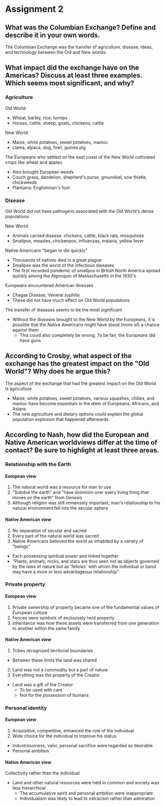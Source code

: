 # Assignment 2

## What was the Columbian Exchange? Define and describe it in your own words.

The Columbian Exchange was the transfer of agriculture, disease, ideas, and
technology between the Old and New worlds.

## What impact did the exchange have on the Americas? Discuss at least three examples. Which seems most significant, and why?

### Agriculture

Old World:
- Wheat, barley, rice, turnips
- Horses, cattle, sheep, goats, chickens, cattle

New World:
- Maize, white potatoes, sweet potatoes, manioc
- Llama, alpaca, dog, fowl, guinea pig

The Europeans who settled on the east coast of the New World cultivated crops
like wheat and apples
- Also brought European weeds
- Couch grass, dandelion, shepherd's purse, groundsel, sow thistle, chickweeds
- Plantains: Englishman's foot

### Disease

Old World did not have pathogens associated with the Old World's dense
populations

New World:
- Animals carried disease: chickens, cattle, black rats, mosquitoes
- Smallpox, measles, chickenpox, influenzas, malaria, yellow fever

Native Americans "began to die quickly"
- Thousands of natives died in a great plague
- Smallpox was the worst of the infectious diseases
- The first recorded pandemic of smallpox in British North America spread
  quickly among the Algonquin of Massachusetts in the 1630's

Europeans encountered American illnesses
- Chagas Disease, Veneral syphilis
- These did not have much effect on Old World populations


The transfer of diseases seems to be the most significant
- Without the diseases brought to the New World by the Europeans, it is
  possible that the Native Americans might have stood (more of) a chance
  against them
    - This could also completely be wrong. To be fair, the Europeans did have
      guns

## According to Crosby, what aspect of the exchange has the greatest impact on the "Old World"? Why does he argue this?

The aspect of the exchange that had the greatest impact on the Old World is
agriculture
- Maize, white potatoes, sweet potatoes, various squashes, chilies, and manioc
  have become essentials in the diets of Europeans, Africans, and Asians
- The new agriculture and dietary options could explain the global population
  explosion that happened afterwards

## According to Nash, how did the European and Native American worldviews differ at the time of contact? Be sure to highlight at least three areas.

### Relationship with the Earth

#### European view

1. The natural world was a resource for man to use
2. "Subdue the earth" and "have dominion over every living thing that moves on
   the earth" from Genesis
3. Although religion was still immensely important, man's relationship to his
   natural environment fell into the secular sphere

#### Native American view

1. No separation of secular and sacred
2. Every part of the natural world was sacred
3. Native Americans believed the world as inhabited by a variety of "beings"
- Each possessing spiritual power and linked together
- "Plants, animals, rocks, and stars are thus seen not as objects governed by
  the laws of nature but as 'fellows' with whom the individual or band may have
  a more or less advantageous relationship"

### Private property

#### European view

1. Private ownership of property became one of the fundamental values of
   European culture
2. Fences were symbols of exclusively held property
3. Inheritance was how these assets were transferred from one generation to
   another within the same family

#### Native American view

1. Tribes recognized territorial boundaries
- Between these limits the land was shared
2. Land was not a commodity but a part of nature
3. Everything was the property of the Creator
- Land was a gift of the Creator
	- To be used with care
	- Not for the possession of humans

### Personal identity

#### European view

1. Acquisitive, competitive, enhanced the role of the individual
2. Wide choice for the individual to improve his status
- Industriousness, valor, personal sacrifice were regarded as desirable
- Personal ambition

#### Native American view

Collectivity rather than the individual
- Land and other natural resources were held in common and society was less
  hierarchical
    - The accumulative spirit and personal ambition were inappropriate
    - Individualism was likely to lead to ostracism rather than admiration

